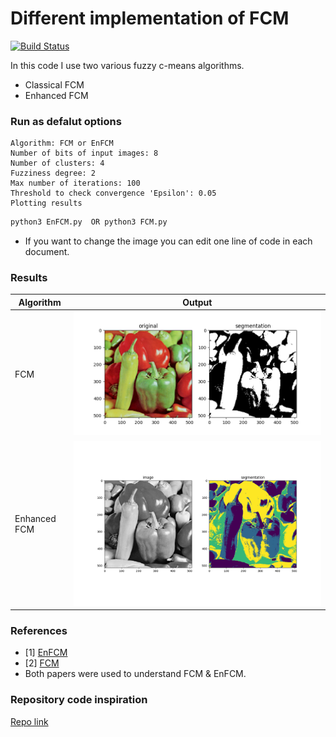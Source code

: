 # Different implementation of FCM

[![Build Status](https://travis-ci.org/joemccann/dillinger.svg?branch=master)](https://travis-ci.org/joemccann/dillinger)

In this code I use two various fuzzy c-means algorithms.

  - Classical FCM
  - Enhanced FCM 


### Run as defalut options

    Algorithm: FCM or EnFCM
    Number of bits of input images: 8
    Number of clusters: 4
    Fuzziness degree: 2
    Max number of iterations: 100
    Threshold to check convergence 'Epsilon': 0.05 
    Plotting results

```sh
python3 EnFCM.py  OR python3 FCM.py
```
- If you want to change the image you can edit one line of code in each document. 


### Results

| Algorithm | Output |
| ------ | ------ |
| FCM |![EnFCM](results/fcm2.png) |
| Enhanced FCM | ![fcm2](results/EnFCM.png)  |

### References
- [1] [EnFCM](resources/FCM_UsingHistogram.pdf)
- [2] [FCM](resources/Robust_FCM_Model.pdf)
- Both papers were used to understand FCM & EnFCM. 

### Repository code inspiration 
[Repo link](https://github.com/ab93/SIFCM)
